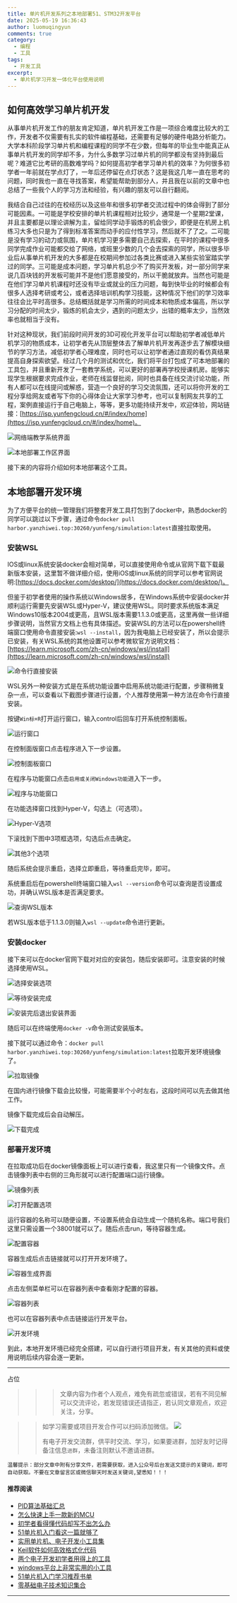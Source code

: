 ```yaml
---
title: 单片机开发系列之本地部署51、STM32开发平台
date: 2025-05-19 16:36:43
author: luomuqingyun
comments: true
category:
  - 编程
  - 工具
tags:
  - 开发工具
excerpt:
  - 单片机学习开发一体化平台使用说明
---
```

## 如何高效学习单片机开发
从事单片机开发工作的朋友肯定知道，单片机开发工作是一项综合难度比较大的工作，开发者不仅需要有扎实的软件编程基础，还需要有足够的硬件电路分析能力。大学本科阶段学习单片机和编程课程的同学不在少数，但每年的毕业生中能真正从事单片机开发的同学却不多，为什么多数学习过单片机的同学都没有坚持到最后呢？难道它比考研的高数难学吗？如何提高初学者学习单片机的效率？为何很多初学者一年前就在学点灯了，一年后还停留在点灯状态？这是我这几年一直在思考的问题，同时我也一直在寻找答案，希望能帮助到部分人，并且我在以前的文章中也总结了一些我个人的学习方法和经验，有兴趣的朋友可以自行翻阅。

我结合自己过往的在校经历以及这些年和很多初学者交流过程中的体会得到了部分可能因素。一可能是学校安排的单片机课程相对比较少，通常是一个星期2堂课，并且主要都是以理论讲解为主，留给同学动手锻炼的机会很少，即便是在机房上机练习大多也只是为了得到标准答案而动手的应付性学习，然后就不了了之。二可能是没有学习的动力或氛围，单片机学习更多需要自己去探索，在平时的课程中很多同学完成作业可能都交给了网络，或班里少数的几个会去探索的同学，所以很多毕业后从事单片机开发的大多都是在校期间参加过各类比赛或进入某些实验室踏实学过的同学。三可能是成本问题，学习单片机总少不了购买开发板，对一部分同学来说几百块钱的开发板可能并不是他们愿意接受的，所以干脆就放弃。当然也可能是在他们学习单片机课程时还没有毕业或就业的压力问题，每到快毕业的时候都会有很多人选择考研或考公，或者选择培训机构学习技能，这种情况下他们的学习效率往往会比平时高很多。总结概括就是学习所需的时间成本和物质成本偏高，所以学习分配的时间太少，锻炼的机会太少，遇到的问题太少，出错的概率太少，当然效率也就相当于没有。

针对这种现状，我们前段时间开发的3D可视化开发平台可以帮助初学者减低单片机学习的物质成本，让初学者先从顶层整体去了解单片机开发再逐步去了解模块细节的学习方法，减低初学者心理难度，同时也可以让初学者通过直观的看仿真结果提高自身探索欲望。经过几个月的测试和优化，我们将平台打包成了可本地部署的工具包，并且重新开发了一套教学系统，可以更好的部署再学校授课机房。能够实现学生根据要求完成作业，老师在线监督批阅，同时也具备在线交流讨论功能，所有人都可以在线提问或解惑，营造一个良好的学习交流氛围，还可以将你开发的工程分享给网友或者写下你的心得体会让大家学习参考，也可以复制网友共享的工程，案例直接运行于自己电脑上，等等，更多功能持续开发中，欢迎体验，网站链接：[https://isp.yunfengcloud.cn/#/index/home](https://isp.yunfengcloud.cn/#/index/home)。

![网络端教学系统界面](https://raw.githubusercontent.com/luomuqingyun/pic/main/img/202410291557132.png)

![本地部署工作区界面](https://raw.githubusercontent.com/luomuqingyun/pic/main/img/202410291558825.png)

接下来的内容将介绍如何本地部署这个工具。

## 本地部署开发环境
为了方便平台的统一管理我们将整套开发工具打包到了docker中，熟悉docker的同学可以跳过以下步骤，通过命令`docker pull harbor.yanzhiwei.top:30260/yunfeng/simulation:latest`直接拉取使用。

### 安装WSL

IOS或linux系统安装docker会相对简单，可以直接使用命令或从官网下载下载最新版本安装，这里暂不做详细介绍，使用iOS或linux系统的同学可以参考官网说明:[https://docs.docker.com/desktop/](https://docs.docker.com/desktop/)。

但鉴于初学者使用的操作系统以Windows居多，在Windows系统中安装docker并顺利运行需要先安装WSL或Hyper-V，建议使用WSL。同时要求系统版本满足Windows10版本2004或更高，且WSL版本需要1.1.3.0或更高，这里再做一些详细步骤说明，当然官方文档上也有具体描述。安装WSL的方法可以在powershell终端窗口使用命令直接安装:`wsl --install`，因为我电脑上已经安装了，所以会提示已安装，有关WSL系统的其他设置可以参考微软官方说明文档：[https://learn.microsoft.com/zh-cn/windows/wsl/install](https://learn.microsoft.com/zh-cn/windows/wsl/install)

![命令行直接安装](https://raw.githubusercontent.com/luomuqingyun/pic/main/img/202410291558775.png)

WSL另外一种安装方式是在系统功能设置中启用系统功能进行配置，步骤稍微复杂一点，可以查看以下截图步骤进行设置，个人推荐使用第一种方法在命令行直接安装。

按键`Win标+R`打开运行窗口，输入control后回车打开系统控制面板。

![运行窗口](https://raw.githubusercontent.com/luomuqingyun/pic/main/img/202410291559780.png)

在控制面版窗口点击程序进入下一步设置。

![控制面板窗口](https://raw.githubusercontent.com/luomuqingyun/pic/main/img/202410291600547.png)

在程序与功能窗口点击`启用或关闭Windows功能`进入下一步。

![程序与功能窗口](https://raw.githubusercontent.com/luomuqingyun/pic/main/img/202410291601485.png)

在功能选择窗口找到Hyper-V，勾选上（可选项）。

![Hyper-V选项](https://raw.githubusercontent.com/luomuqingyun/pic/main/img/202410291601358.png)

下滚找到下图中3项框选项，勾选后点击确定。

![其他3个选项](https://raw.githubusercontent.com/luomuqingyun/pic/main/img/202410291602643.png)

随后系统会提示重启，选择立即重启，等待重启完毕，即可。

系统重启后在powershell终端窗口输入`wsl --version`命令可以查询是否设置成功，并确认WSL版本是否满足要求。

![查询WSL版本](https://raw.githubusercontent.com/luomuqingyun/pic/main/img/202410291602005.png)

若WSL版本低于1.1.3.0则输入`wsl --update`命令进行更新。

### 安装docker

接下来可以在docker官网下载对对应的安装包，随后安装即可。注意安装的时候选择使用WSL。

![选择安装选项](https://raw.githubusercontent.com/luomuqingyun/pic/main/img/202410291603706.png)


![等待安装完成](https://raw.githubusercontent.com/luomuqingyun/pic/main/img/202410291604206.png)

![安装完后退出安装界面](https://raw.githubusercontent.com/luomuqingyun/pic/main/img/202410291604066.png)

随后可以在终端使用`docker -v`命令测试安装版本。

接下就可以通过命令：`docker pull harbor.yanzhiwei.top:30260/yunfeng/simulation:latest`拉取开发环境镜像了。

![拉取镜像](https://raw.githubusercontent.com/luomuqingyun/pic/main/img/202410291605531.png)

在国内进行镜像下载会比较慢，可能需要半个小时左右，这段时间可以先去做其他工作。

镜像下载完成后会自动解压。

![下载完成](https://raw.githubusercontent.com/luomuqingyun/pic/main/img/202410291607294.png)

### 部署开发环境

在拉取成功后在docker镜像面板上可以进行查看，我这里只有一个镜像文件。点击镜像列表中右侧的三角形就可以进行配置端口运行镜像。

![镜像列表](https://raw.githubusercontent.com/luomuqingyun/pic/main/img/202410291607884.png)


![打开配置选项](https://raw.githubusercontent.com/luomuqingyun/pic/main/img/202410291609062.png)

运行容器的名称可以随便设置，不设置系统会自动生成一个随机名称。端口号我们这里只需设置一个38001就可以了。随后点击run，等待容器生成。

![配置容器](https://raw.githubusercontent.com/luomuqingyun/pic/main/img/202410291610260.png)

容器生成后点击链接就可以打开开发环境了。

![容器生成界面](https://raw.githubusercontent.com/luomuqingyun/pic/main/img/202410291610761.png)

点击左侧菜单栏可以在容器列表中查看刚才配置的容器。

![容器列表](https://raw.githubusercontent.com/luomuqingyun/pic/main/img/202410291611416.png)

也可以在容器列表中点击链接运行开发平台。

![开发环境](https://raw.githubusercontent.com/luomuqingyun/pic/main/img/202410291611438.png)

到此，本地开发环境已经完全搭建，可以自行进行项目开发，有关其他的资料或使用说明后续内容会逐一更新。

----

占位

>>>文章内容为作者个人观点，难免有疏忽或错误，若有不同见解可以交流评论，若发现错误还请指正，若认同文章观点，欢迎关注，分享。

>>如学习需要或项目开发合作可以扫码添加微信。
>> ![](https://raw.githubusercontent.com/luomuqingyun/pic/main/img/202410291612312.png)
>>
>>有电子开发交流群，供平时交流、学习，如果要进群，加好友时记得备注信息`进群`，未备注则默认不邀请进群。
>>

`温馨提示：部分文章中附有分享文件，若需要获取，进入公众号后台发送文提示的关键词，即可自动获取。不要在文章留言区或微信聊天时发送关键词,望悉知！！！`

#### 推荐阅读
- [PID算法基础汇总](https://mp.weixin.qq.com/s?__biz=MzI1OTQ4MTg4Ng==&mid=2247486549&idx=1&sn=aa7a3ea1c22bd5b797986314e4aa0e2c&chksm=ea790424dd0e8d32da20a9219be731e7691ce1711f2e6b42fc144e3586fe53ff41c3070df904&token=241279816&lang=zh_CN#rd)
- [怎么快速上手一款新的MCU](https://mp.weixin.qq.com/s?__biz=MzI1OTQ4MTg4Ng==&mid=2247485581&idx=1&sn=b36e6536717774f7931c7aa93d5b237a&chksm=ea7900fcdd0e89ea0db13737720edc996fcb3fdbab3e43b4a92316240ac66d4b5a8bf9a07e78&token=466212876&lang=zh_CN#rd)
- [初学者看得懂代码却写不出怎么办](https://mp.weixin.qq.com/s?__biz=MzI1OTQ4MTg4Ng==&mid=2247485862&idx=1&sn=830ede5ac467c8d396adfbea141f0526&chksm=ea7901d7dd0e88c1e8e5396305ab83c6fbd884cf356ad64c54463230364e865a1659f193dd1f&token=63320980&lang=zh_CN#rd)
- [51单片机入门看这一篇就够了](https://mp.weixin.qq.com/s?__biz=MzI1OTQ4MTg4Ng==&mid=2247485523&idx=1&sn=b7fcd1b86e2467d6f03b1a520c39bb06&chksm=ea790022dd0e893452c4994fa16d63111b16d9878c303712f695b58b7af360b7b18c1ed4b201&token=1711068967&lang=zh_CN#rd)
- [实用单片机、电子开发小工具集](https://mp.weixin.qq.com/s?__biz=MzI1OTQ4MTg4Ng==&mid=2247485606&idx=1&sn=2b433faa2e436fc762dc538c9cf3fe14&chksm=ea7900d7dd0e89c169f8948ff3d423016c8f51f1c914eb7b0d20cba8145b9ffa54815915d67b&token=1580674001&lang=zh_CN#rd)
- [Keil软件如何高效格式化代码](https://mp.weixin.qq.com/s?__biz=MzI1OTQ4MTg4Ng==&mid=2247485572&idx=1&sn=17cefa35d9d660083d419a7e9b6db6f7&chksm=ea7900f5dd0e89e35b65ba26354cc69ad24f686d8e18abd34e0932567a9345e8c9ed653eee6b&token=1711068967&lang=zh_CN#rd)
- [两个电子开发初学者用得上的工具](https://mp.weixin.qq.com/s?__biz=MzI1OTQ4MTg4Ng==&mid=2247485987&idx=1&sn=106e52add61999ae4bddd8b28c7ed2b1&chksm=ea790252dd0e8b44e36e26f20153b1bd73a0fff98ef3c50330358435a9dfac2d97e04a30d59e&token=63320980&lang=zh_CN#rd)
- [windows平台上非常实用的小工具](https://mp.weixin.qq.com/s?__biz=MzI1OTQ4MTg4Ng==&mid=2247485420&idx=2&sn=728ca4abbadf7caf51c392e7d7045cbe&chksm=ea790f9ddd0e868b9fa162c80db1876199845f387bbe851c8d38a4e8412329ae635916c13cfb&token=1711068967&lang=zh_CN#rd)
- [51单片机入门学习推荐书单](https://mp.weixin.qq.com/s?__biz=MzI1OTQ4MTg4Ng==&mid=2247485689&idx=3&sn=d4c0d26781f307ffd26defdc4022c928&chksm=ea790088dd0e899e2872692b9568309e779acfc515e82c28a853d4228de2e2b8f7ee7149913f&token=63320980&lang=zh_CN#rd)
- [零基础电子技术知识集合](https://mp.weixin.qq.com/s?__biz=MzI1OTQ4MTg4Ng==&mid=2247485689&idx=4&sn=211c2d0871a19c5e92cdf0c34f01d96b&chksm=ea790088dd0e899e3042a649a346bc98e94189d1fd18da2b954a7ddb781582dc2d0a82e07f4d&token=970763775&lang=zh_CN#rd)
----

